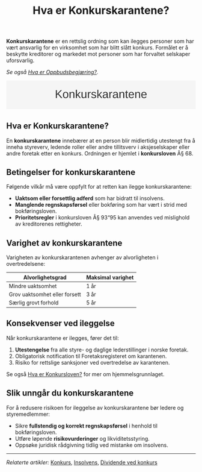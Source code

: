 ﻿---
title: "Hva er Konkurskarantene?"
seoTitle: "Hva er Konkurskarantene?"
description: '**Konkurskarantene** er en rettslig ordning som kan ilegges personer som har vært ansvarlig for en virksomhet som har blitt slått konkurs. Formålet er å bes...'
---

**Konkurskarantene** er en rettslig ordning som kan ilegges personer som har vært ansvarlig for en virksomhet som har blitt slått konkurs. Formålet er å beskytte kreditorer og markedet mot personer som har forvaltet selskaper uforsvarlig.

*Se også [Hva er Oppbudsbegjæring?](/blogs/regnskap/oppbudsbegjering "Hva er Oppbudsbegjæring? Guide til konkursbegjæring i norsk regnskap").*

![Konkurskarantene Oversikt](konkurskarantene-image.svg)

## Hva er Konkurskarantene?

En **konkurskarantene** innebærer at en person blir midlertidig utestengt fra å inneha styreverv, ledende roller eller andre tillitsverv i aksjeselskaper eller andre foretak etter en konkurs. Ordningen er hjemlet i **konkursloven** Â§ 68.

## Betingelser for konkurskarantene

Følgende vilkår må være oppfylt for at retten kan ilegge konkurskarantene:

* **Uaktsom eller forsettlig adferd** som har bidratt til insolvens.
* **Manglende regnskapsførsel** eller bokføring som har vært i strid med bokføringsloven.
* **Prioritetsregler** i konkursloven Â§ 93“95 kan anvendes ved mislighold av kreditorenes rettigheter.

## Varighet av konkurskarantene

Varigheten av konkurskarantenen avhenger av alvorligheten i overtredelsene:

| Alvorlighetsgrad            | Maksimal varighet       |
|-----------------------------|-------------------------|
| Mindre uaktsomhet           | 1 år                    |
| Grov uaktsomhet eller forsett | 3 år                  |
| Særlig grovt forhold        | 5 år                    |

## Konsekvenser ved ileggelse

Når konkurskarantene er ilegges, fører det til:

1. **Utestengelse** fra alle styre- og daglige lederstillinger i norske foretak.
2. Obligatorisk notification til Foretaksregisteret om karantenen.
3. Risiko for rettslige sanksjoner ved overtredelse av karantenen.

Se også [Hva er Konkursloven?](/blogs/regnskap/hva-er-konkursloven "Hva er Konkursloven? Oversikt og viktige bestemmelser") for mer om hjemmelsgrunnlaget.

## Slik unngår du konkurskarantene

For å redusere risikoen for ileggelse av konkurskarantene bør ledere og styremedlemmer:

* Sikre **fullstendig og korrekt regnskapsførsel** i henhold til bokføringsloven.
* Utføre løpende **risikovurderinger** og likviditetsstyring.
* Oppsøke juridisk rådgivning tidlig ved mistanke om insolvens.

---

*Relaterte artikler:* [Konkurs](/blogs/regnskap/konkurs "Hva er Konkurs? Juridiske og regnskapsmessige konsekvenser av Konkurs"), [Insolvens](/blogs/regnskap/insolvens "Hva er Insolvens? Definisjon, Årsaker og Behandling"), [Dividende ved konkurs](/blogs/regnskap/dividende-ved-konkurs "Dividende ved konkurs: Prioriteringsrekkefølge og fordeling av utbytte i konkursbo")










